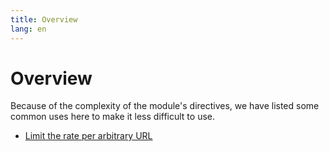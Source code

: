 ```yaml
---
title: Overview
lang: en
---
```


# Overview

Because of the complexity of the module's directives, we have listed some common uses here to make it less difficult to use.

* [Limit the rate per arbitrary URL](limit-the-rate-per-arbitrary-url.md)